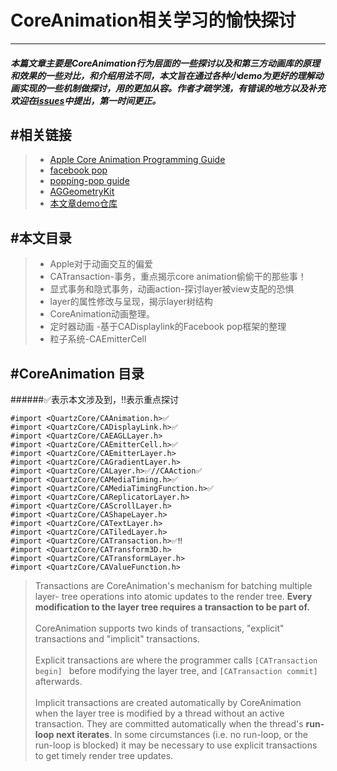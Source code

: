 # CoreAnimation相关学习的愉快探讨
---
##### 本篇文章主要是CoreAnimation行为层面的一些探讨以及和第三方动画库的原理和效果的一些对比，和介绍用法不同，本文旨在通过各种小demo为更好的理解动画实现的一些机制做探讨，用的更加从容。作者才疏学浅，有错误的地方以及补充欢迎在[issues](https://github.com/imqiuhang/CoreAnimationLearning/issues)中提出，第一时间更正。


#相关链接
---
>* [Apple Core Animation Programming Guide](https://developer.apple.com/library/archive/documentation/Cocoa/Conceptual/CoreAnimation_guide/Introduction/Introduction.html)
>* [facebook pop](https://github.com/facebook/pop)
>* [popping-pop guide](https://github.com/schneiderandre/popping)
>* [AGGeometryKit](https://github.com/agens-no/AGGeometryKit-POP)
>* [本文章demo仓库](https://github.com/imqiuhang/CoreAnimationLearning)

#本文目录
---
>* Apple对于动画交互的偏爱
>* CATransaction-事务，重点揭示core animation偷偷干的那些事！
>* 显式事务和隐式事务，动画action-探讨layer被view支配的恐惧
>* layer的属性修改与呈现，揭示layer树结构
>* CoreAnimation动画整理。
>* 定时器动画 -基于CADisplaylink的Facebook pop框架的整理
>* 粒子系统-CAEmitterCell

#CoreAnimation 目录
---
######✅表示本文涉及到，‼️表示重点探讨
<!--CoreAnimation头文件包含-->

```objc
#import <QuartzCore/CAAnimation.h>✅
#import <QuartzCore/CADisplayLink.h>✅
#import <QuartzCore/CAEAGLLayer.h>
#import <QuartzCore/CAEmitterCell.h>✅
#import <QuartzCore/CAEmitterLayer.h>
#import <QuartzCore/CAGradientLayer.h>
#import <QuartzCore/CALayer.h>✅//CAAction✅
#import <QuartzCore/CAMediaTiming.h>✅
#import <QuartzCore/CAMediaTimingFunction.h>✅
#import <QuartzCore/CAReplicatorLayer.h>
#import <QuartzCore/CAScrollLayer.h>
#import <QuartzCore/CAShapeLayer.h>
#import <QuartzCore/CATextLayer.h>
#import <QuartzCore/CATiledLayer.h>
#import <QuartzCore/CATransaction.h>✅‼️
#import <QuartzCore/CATransform3D.h>
#import <QuartzCore/CATransformLayer.h>
#import <QuartzCore/CAValueFunction.h>
```

<!--Transaction官方解释-->

>Transactions are CoreAnimation's mechanism for batching multiple layer-
  tree operations into atomic updates to the render tree. **Every modification to the layer tree requires a transaction to be part of.**  <br><br>CoreAnimation supports two kinds of transactions, "explicit" transactions
  and "implicit" transactions.
  <br><br>Explicit transactions are where the programmer calls `[CATransaction begin] `
  before modifying the layer tree, and `[CATransaction commit]`<br>afterwards.<br><br>Implicit transactions are created automatically by CoreAnimation when the
  layer tree is modified by a thread without an active transaction.
  They are committed automatically when the thread's **run-loop next
  iterates**. In some circumstances (i.e. no run-loop, or the run-loop
  is blocked) it may be necessary to use explicit transactions to get
  timely render tree updates. 
  
